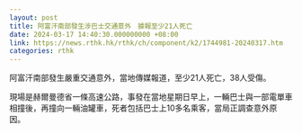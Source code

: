 ```yaml
---
layout: post
title: 阿富汗南部發生涉巴士交通意外　據報至少21人死亡
date: 2024-03-17 14:40:30.000000000 +08:00
link: https://news.rthk.hk/rthk/ch/component/k2/1744981-20240317.htm
categories: rthk
---
```


阿富汗南部發生嚴重交通意外，當地傳媒報道，至少21人死亡，38人受傷。

現場是赫爾曼德省一條高速公路，事發在當地星期日早上，一輛巴士與一部電單車相撞後，再撞向一輛油罐車，死者包括巴士上10多名乘客，當局正調查意外原因。
